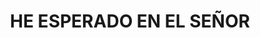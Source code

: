 ---
capo: 0
id: 83
lang: es-es
step: pre
subtitle: ''
tags:
- com
title: HE ESPERADO EN EL SEÑOR
---